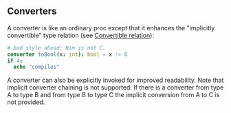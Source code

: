 ## Converters

A converter is like an ordinary proc except that it enhances the
\"implicitly convertible\" type relation (see [Convertible
relation](#convertible-relation)):

``` nim
# bad style ahead: Nim is not C.
converter toBool(x: int): bool = x != 0
if 4:
  echo "compiles"
```

A converter can also be explicitly invoked for improved readability.
Note that implicit converter chaining is not supported: If there is a
converter from type A to type B and from type B to type C the implicit
conversion from A to C is not provided.
